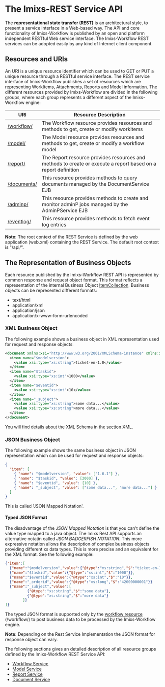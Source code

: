 # The Imixs-REST Service API

The **representational state transfer (REST)** is an architectural style, to present a service interface in a Web-based way. The API and core functionality of Imixs-Workflow is published by an open and platform independent RESTful Web service interface. The Imixs-Workflow REST services can be adopted easily by any kind of Internet client component.

## Resources and URIs

An URI is a unique resource identifier which can be used to GET or PUT a unique resource through a RESTful service interface.
The REST service interface of Imixs-Workflow publishes a set of resources which are representing WorkItems, Attachments, Reports and Model information.
The different resources provided by Imixs-Workflow are divided in the following groups, where each group represents a different aspect of the Imixs-Workflow engine:

| URI                                   | Resource Description                                                                                          |
| ------------------------------------- | ------------------------------------------------------------------------------------------------------------- |
| [/workflow/](./workflowservice.html)  | The Workflow resource provides resources and methods to get, create or modify workitems                       |
| [/model/](./modelservice.html)        | The Model resource provides resources and methods to get, create or modify a workflow model                   |
| [/report/](./reportservice.html)      | The Report resource provides resources and methods to create or execute a report based on a report definition |
| [/documents/](./documentservice.html) | This resource provides methods to query documents managed by the DocumentService EJB                          |
| [/adminp/](./adminp.html)             | This resource provides methods to create and monitor adminP jobs managed by the AdminPService EJB             |
| [/eventlog/](./eventlogservice.html)  | This resource provides methods to fetch event log entries                                                     |

<strong>Note:</strong> The root context of the REST Service is defined by the web application (web.xml) containing the REST Service. The default root context is "/api/".

## The Representation of Business Objects

Each resource published by the Imixs-Workflow REST API is represented by common response and request object format. This format reflects a representation of the internal Business Object [ItemCollection](../core/itemcollection.html). Business objects can be represented different formats:

- text/html
- application/xml
- application/json
- application/x-www-form-urlencoded

### XML Business Object

The following example shows a business object in XML representation used for request and response objects:

```xml
<document xmlns:xsi="http://www.w3.org/2001/XMLSchema-instance" xmlns:xs="http://www.w3.org/2001/XMLSchema">
  <item name="$modelversion">
    <value xsi:type="xs:string">ticket-en-1.0</value>
  </item>
  <item name="$taskid">
    <value xsi:type="xs:int">1000</value>
  </item>
  <item name="$eventid">
    <value xsi:type="xs:int">10</value>
  </item>
  <item name="_subject">
    <value xsi:type="xs:string">some data...</value>
    <value xsi:type="xs:string">more data...</value>
  </item>
</document>
```

You will find details about the XML Schema in the [section XML](../core/xml/index.html).

### JSON Business Object

The following example shows the same business object in JSON representation which can be used for request and response objects:

```json
{
  "item": [
    { "name": "$modelversion", "value": ["1.0.1"] },
    { "name": "$taskid", "value": [2000] },
    { "name": "$eventid", "value": [10] },
    { "name": "_subject", "value": ["some data...", "more data..."] }
  ]
}
```

This is called 'JSON Mapped Notation'.

#### Typed JSON Format

The disadvantage of the _JSON Mapped Notation_ is that you can't define the value type mapped to a java object. The Imixs Rest API supports an alternative notatin called _JSON BADGERFISH NOTATION_. This more expressive notation allows the description of complex business objects providing different xs data types. This is more precise and an equivalent for the XML format. See the following example:

```json
{"item":[
  {"name":"$modelversion","value":{"@type":"xs:string","$":"ticket-en-1.0"}},
  {"name":"$taskid","value":{"@type":"xs:int","$":"1000"}},
  {"name":"$eventid","value":{"@type":"xs:int","$":"10"}},
  {"name":"_orderid","value":{"@type":"xs:long","$":"42000000001"}}
  {"name":"_subject","value":[
          {"@type":"xs:string","$":"some data"},
          {"@type":"xs:string","$":"more data"}
        ]}
]}
```

The typed JSON format is supported only by the [workflow resource](workflowservice.html) (/workflow/) to post business data to be processed by the Imixs-Workflow engine.

**Note:** Depending on the Rest Service Implementation the JSON format for response object can vary.

The following sections gives an detailed description of all resource groups defined by the Imixs-Workflow REST Service API:

- [Workflow Service](./workflowservice.html)
- [Model Service](./modelservice.html)
- [Report Service](./reportservice.html)
- [Document Service](./documentservice.html)
